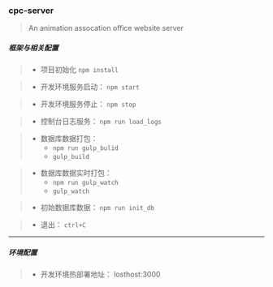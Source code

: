 ### cpc-server

> An animation assocation office website server 

##### 框架与相关配置
> * 项目初始化
>   `npm install`

> * 开发环境服务启动：
>	`npm start`

> * 开发环境服务停止：
>	`npm stop`

> * 控制台日志服务：
>	`npm run load_logs`

> * 数据库数据打包：
>	* `npm run gulp_bulid`
>   * `gulp_build`

> * 数据库数据实时打包：
>	* `npm run gulp_watch`
>   * `gulp_watch`

> * 初始数据库数据：
>	`npm run init_db`

> * 退出：
>	`ctrl+C`
---

##### 环境配置
> * 开发环境热部署地址：
>	losthost:3000
